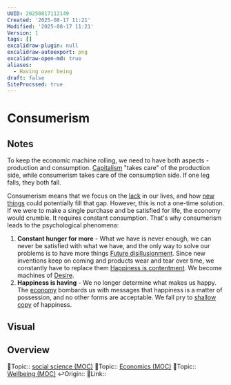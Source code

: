 ```yaml
---
UUID: 20250817112149
Created: '2025-08-17 11:21'
Modified: '2025-08-17 11:21'
Version: 1
tags: []
excalidraw-plugin: null
excalidraw-autoexport: png
excalidraw-open-md: true
aliases:
  - Having over being
draft: false
SiteProcssed: true
---
```

# Consumerism

## Notes

To keep the economic machine rolling, we need to have both aspects - production and consumption. [Capitalism](/notes/capitalism.md) "takes care" of the production side, while consumerism takes care of the consumption side. If one leg falls, they both fall.

Consumerism means that we focus on the [lack](/notes/scarcity.md) in our lives, and how [new things](/notes/shining-new-thing.md) could potentially fill that gap. However, this is not a one-time solution. If we were to make a single purchase and be satisfied for life, the economy would crumble. It requires constant consumption. That's why consumerism leads to the psychological phenomena:
1. **Constant hunger for more** - What we have is never enough, we can never be satisfied with what we have, and the only way to solve our problems is to have more things [Future disillusionment](/notes/future-disillusionment.md). Since new inventions keep on coming and products wear and tear over time, we constantly have to replace them [Happiness is contentment](/notes/happiness-is-contentment.md). We become machines of [Desire](/notes/desire.md).
2. **Happiness is having** - We no longer determine what makes us happy. The [economy](/notes/social-environment.md) bombards us with messages that happiness is a matter of possession, and no other forms are acceptable. We fall pry to [shallow copy](/notes/shallow-copy.md) of happiness. 


## Visual


## Overview
🔼Topic:: [social science (MOC)](/mocs/social-science-moc.md)
🔼Topic:: [Economics (MOC)](/mocs/economics-moc.md)
🔼Topic:: [Wellbeing (MOC)](/mocs/wellbeing-moc.md)
↩️Origin::
🔗Link:: 




